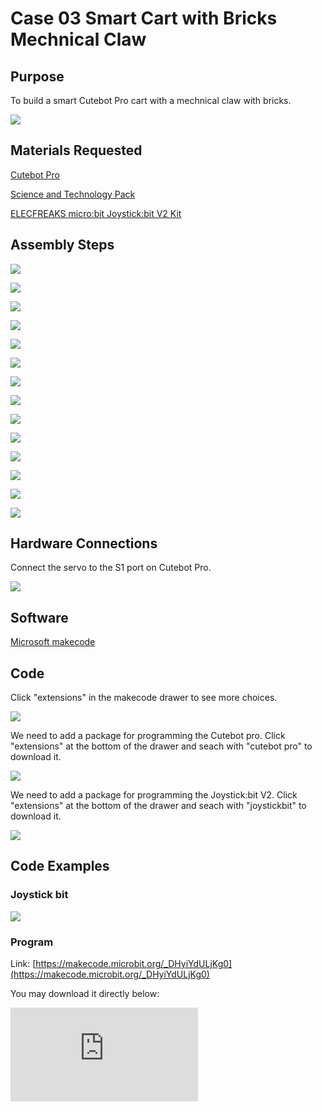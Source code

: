 ﻿---
sidebar_position: 3
sidebar_label: Case 03 Smart Cart with Bricks Mechnical Claw
---

# Case 03 Smart Cart with Bricks Mechnical Claw

## Purpose


To build a smart Cutebot Pro cart with a mechnical claw with bricks.


![](https://wiki-media-ef.oss-cn-hongkong.aliyuncs.com/i18n/en/docusaurus-plugin-content-docs/current/microbit/microbit-smart-car/microbit-smart-cutebot-pro/cases-libraries/extended-case/images/cutebot-pro-extended-case-03-01.png)


## Materials Requested

[Cutebot Pro](https://www.elecfreaks.com/elecfreaks-smart-cutebot-pro-programming-robot-car-for-micro-bit.html)

[Science and Technology Pack](https://shop.elecfreaks.com/products/elecfreaks-tpbot-science-and-technology-pack?_pos=3&_sid=11fe49ca3&_ss=r)

[ELECFREAKS micro:bit  Joystick:bit V2 Kit](https://www.elecfreaks.com/joystick-bit-2-kit-for-micro-bit.html)



## Assembly Steps

![](https://wiki-media-ef.oss-cn-hongkong.aliyuncs.com/i18n/en/docusaurus-plugin-content-docs/current/microbit/microbit-smart-car/microbit-smart-cutebot-pro/cases-libraries/extended-case/images/cutebot-pro-extended-case-step-03-01.png)

![](https://wiki-media-ef.oss-cn-hongkong.aliyuncs.com/i18n/en/docusaurus-plugin-content-docs/current/microbit/microbit-smart-car/microbit-smart-cutebot-pro/cases-libraries/extended-case/images/cutebot-pro-extended-case-step-03-02.png)

![](https://wiki-media-ef.oss-cn-hongkong.aliyuncs.com/i18n/en/docusaurus-plugin-content-docs/current/microbit/microbit-smart-car/microbit-smart-cutebot-pro/cases-libraries/extended-case/images/cutebot-pro-extended-case-step-03-03.png)

![](https://wiki-media-ef.oss-cn-hongkong.aliyuncs.com/i18n/en/docusaurus-plugin-content-docs/current/microbit/microbit-smart-car/microbit-smart-cutebot-pro/cases-libraries/extended-case/images/cutebot-pro-extended-case-step-03-04.png)

![](https://wiki-media-ef.oss-cn-hongkong.aliyuncs.com/i18n/en/docusaurus-plugin-content-docs/current/microbit/microbit-smart-car/microbit-smart-cutebot-pro/cases-libraries/extended-case/images/cutebot-pro-extended-case-step-03-05.png)

![](https://wiki-media-ef.oss-cn-hongkong.aliyuncs.com/i18n/en/docusaurus-plugin-content-docs/current/microbit/microbit-smart-car/microbit-smart-cutebot-pro/cases-libraries/extended-case/images/cutebot-pro-extended-case-step-03-06.png)

![](https://wiki-media-ef.oss-cn-hongkong.aliyuncs.com/i18n/en/docusaurus-plugin-content-docs/current/microbit/microbit-smart-car/microbit-smart-cutebot-pro/cases-libraries/extended-case/images/cutebot-pro-extended-case-step-03-07.png)

![](https://wiki-media-ef.oss-cn-hongkong.aliyuncs.com/i18n/en/docusaurus-plugin-content-docs/current/microbit/microbit-smart-car/microbit-smart-cutebot-pro/cases-libraries/extended-case/images/cutebot-pro-extended-case-step-03-08.png)

![](https://wiki-media-ef.oss-cn-hongkong.aliyuncs.com/i18n/en/docusaurus-plugin-content-docs/current/microbit/microbit-smart-car/microbit-smart-cutebot-pro/cases-libraries/extended-case/images/cutebot-pro-extended-case-step-03-09.png)

![](https://wiki-media-ef.oss-cn-hongkong.aliyuncs.com/i18n/en/docusaurus-plugin-content-docs/current/microbit/microbit-smart-car/microbit-smart-cutebot-pro/cases-libraries/extended-case/images/cutebot-pro-extended-case-step-03-10.png)

![](https://wiki-media-ef.oss-cn-hongkong.aliyuncs.com/i18n/en/docusaurus-plugin-content-docs/current/microbit/microbit-smart-car/microbit-smart-cutebot-pro/cases-libraries/extended-case/images/cutebot-pro-extended-case-step-03-11.png)

![](https://wiki-media-ef.oss-cn-hongkong.aliyuncs.com/i18n/en/docusaurus-plugin-content-docs/current/microbit/microbit-smart-car/microbit-smart-cutebot-pro/cases-libraries/extended-case/images/cutebot-pro-extended-case-step-03-12.png)

![](https://wiki-media-ef.oss-cn-hongkong.aliyuncs.com/i18n/en/docusaurus-plugin-content-docs/current/microbit/microbit-smart-car/microbit-smart-cutebot-pro/cases-libraries/extended-case/images/cutebot-pro-extended-case-step-03-13.png)

![](https://wiki-media-ef.oss-cn-hongkong.aliyuncs.com/i18n/en/docusaurus-plugin-content-docs/current/microbit/microbit-smart-car/microbit-smart-cutebot-pro/cases-libraries/extended-case/images/cutebot-pro-extended-case-step-03-14.png)

## Hardware Connections

Connect the servo to the S1 port on Cutebot Pro.

![](https://wiki-media-ef.oss-cn-hongkong.aliyuncs.com/i18n/en/docusaurus-plugin-content-docs/current/microbit/microbit-smart-car/microbit-smart-cutebot-pro/cases-libraries/extended-case/images/cutebot-pro-extended-case-03-02.png)


## Software

[Microsoft makecode](https://makecode.microbit.org/#)


## Code


Click "extensions" in the makecode drawer to see more choices.

![](https://wiki-media-ef.oss-cn-hongkong.aliyuncs.com/i18n/en/docusaurus-plugin-content-docs/current/microbit/microbit-smart-car/microbit-smart-cutebot-pro/cases-libraries/extended-case/images/cutebot-pro-extended-case-02-03.png)

We need to add a package for programming the Cutebot pro. Click "extensions" at the bottom of the drawer and seach with "cutebot pro" to download it.

![](https://wiki-media-ef.oss-cn-hongkong.aliyuncs.com/i18n/en/docusaurus-plugin-content-docs/current/microbit/microbit-smart-car/microbit-smart-cutebot-pro/cases-libraries/extended-case/images/cutebot-pro-extended-case-02-04.png)

We need to add a package for programming the Joystick:bit V2. Click "extensions" at the bottom of the drawer and seach with "joystickbit" to download it.

![](https://wiki-media-ef.oss-cn-hongkong.aliyuncs.com/i18n/en/docusaurus-plugin-content-docs/current/microbit/microbit-smart-car/microbit-smart-cutebot-pro/cases-libraries/extended-case/images/cutebot-pro-extended-case-02-05.png)


## Code Examples

### Joystick bit

![](https://wiki-media-ef.oss-cn-hongkong.aliyuncs.com/i18n/en/docusaurus-plugin-content-docs/current/microbit/microbit-smart-car/microbit-smart-cutebot-pro/cases-libraries/extended-case/images/cutebot-pro-extended-case-02-06.png)


### Program

Link: [https://makecode.microbit.org/_DHyiYdULjKg0](https://makecode.microbit.org/_DHyiYdULjKg0)

You may download it directly below:

<div
    style={{
        position: 'relative',
        paddingBottom: '60%',
        overflow: 'hidden',
    }}
>
    <iframe
        src="https://makecode.microbit.org/_DHyiYdULjKg0"
        frameborder="0"
        sandbox="allow-popups allow-forms allow-scripts allow-same-origin"
        style={{
            position: 'absolute',
            width: '100%',
            height: '100%',
        }}
    />
</div>

### Cutebot Pro

![](https://wiki-media-ef.oss-cn-hongkong.aliyuncs.com/i18n/en/docusaurus-plugin-content-docs/current/microbit/microbit-smart-car/microbit-smart-cutebot-pro/cases-libraries/extended-case/images/cutebot-pro-extended-case-03-07.png)


### Program

Link: [https://makecode.microbit.org/_dfmJjPJ1yMqp](https://makecode.microbit.org/_dfmJjPJ1yMqp)

You may download it directly below:

<div
    style={{
        position: 'relative',
        paddingBottom: '60%',
        overflow: 'hidden',
    }}
>
    <iframe
        src="https://makecode.microbit.org/_dfmJjPJ1yMqp"
        frameborder="0"
        sandbox="allow-popups allow-forms allow-scripts allow-same-origin"
        style={{
            position: 'absolute',
            width: '100%',
            height: '100%',
        }}
    />
</div>

## Conclusion

Control the route of the Cutebot pro with the Joystick, while pressing button C, the claw will clamp the objects; while releasing it, the claw will release the objects too.

![](https://wiki-media-ef.oss-cn-hongkong.aliyuncs.com/i18n/en/docusaurus-plugin-content-docs/current/microbit/microbit-smart-car/microbit-smart-cutebot-pro/cases-libraries/extended-case/images/cutebot-pro-extended-case-03.gif)

## Expanded Knowledge

*** Development of remote-controlled mechanical gripper trolleys ***

Remote controlled mechanical gripper trolleys are constantly evolving in terms of both technology and applications. The following are some of the major trends in this field:

Autonomy and Intelligence: with the advancement of artificial intelligence and autonomous navigation technologies, remotely operated mechanical gripper trolleys are moving towards autonomy and intelligence. They can be equipped with sensors, vision systems and machine learning algorithms to achieve autonomous navigation and environment awareness capabilities, reducing reliance on operators and improving efficiency and safety.

Multi-functional and modular design: In order to adapt to different application requirements, RC gripper trolleys are increasingly focusing on multi-functional and modular design. This means that different types of mechanical grippers and attachments can be flexibly replaced, upgraded or added to fulfil a wider range of tasks, depending on the needs of the specific task.

Energy efficiency and long range: With improved battery technology and optimised energy management systems, the energy efficiency and range of remotely operated mechanical gripper trolleys continues to improve. This allows them to continue working for longer periods of time, reducing the frequency of recharging or replacing batteries and improving efficiency and ease of use.

IoT and Cloud Platform Integration: Integration of remote-controlled mechanical gripper trolleys with IoT and cloud platforms is also one of the developing trends. By connecting the trolley to the Internet, functions such as remote monitoring, data sharing and remote operation can be realised. Meanwhile, the cloud platform can provide services such as data storage and analysis, remote control and task scheduling to further enhance the intelligence and collaboration capabilities of the trolley.

New materials and structural design: In order to improve the load capacity, stability and durability of the mechanical claw trolley, research on new materials and structural design is also underway. Innovations in lightweight materials, high-strength structures and flexible mechanical claw design can make the trolley more adaptable to a variety of complex environments and task requirements.

Overall, the development trend of remote-controlled mechanical claw trolleys is towards autonomy, intelligence, multifunctionality and energy efficiency. This will provide more opportunities and solutions for applications in various fields, and promote its wide application in industry, agriculture, warehousing, rescue and other fields.
